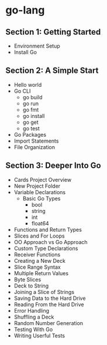 # go-lang
## Section 1: Getting Started
  - Environment Setup
  - Install Go
## Section 2: A Simple Start
  - Hello world
  - Go CLI
    - go build
    - go run
    - go fmt
    - go install
    - go get
    - go test
  - Go Packages
  - Import Statements
  - File Organization
## Section 3: Deeper Into Go
  - Cards Project Overview
  - New Project Folder
  - Variable Declarations
    - Basic Go Types
      - bool
      - string
      - int
      - float64
  - Functions and Return Types
  - Slices and For Loops
  - OO Approach vs Go Approach
  - Custom Type Declarations
  - Receiver Functions
  - Creating a New Deck
  - Slice Range Syntax
  - Multiple Return Values
  - Byte Slices
  - Deck to String
  - Joining a Slice of Strings
  - Saving Data to the Hard Drive
  - Reading From the Hard Drive
  - Error Handling
  - Shuffling a Deck
  - Random Number Generation
  - Testing With Go
  - Writing Userful Tests